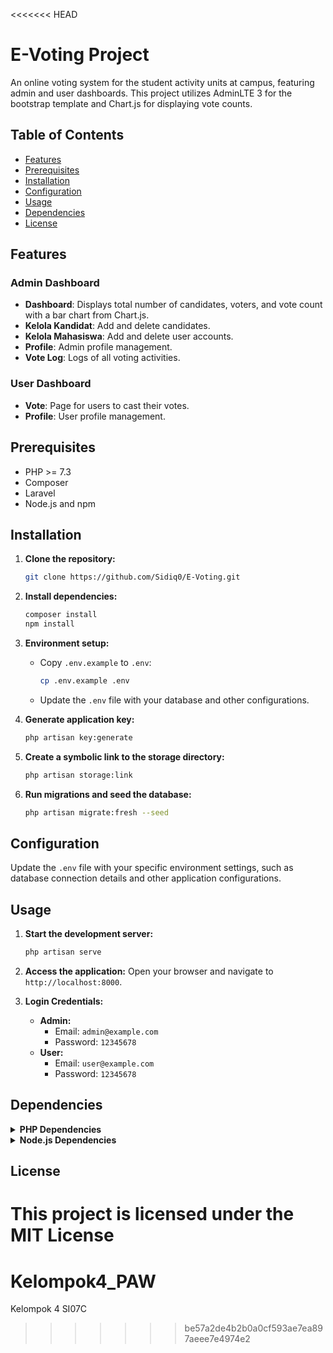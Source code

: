 <<<<<<< HEAD
# E-Voting Project

An online voting system for the student activity units at campus, featuring admin and user dashboards. This project utilizes AdminLTE 3 for the bootstrap template and Chart.js for displaying vote counts.

## Table of Contents

- [Features](#features)
- [Prerequisites](#prerequisites)
- [Installation](#installation)
- [Configuration](#configuration)
- [Usage](#usage)
- [Dependencies](#dependencies)
- [License](#license)

## Features

### Admin Dashboard
- **Dashboard**: Displays total number of candidates, voters, and vote count with a bar chart from Chart.js.
- **Kelola Kandidat**: Add and delete candidates.
- **Kelola Mahasiswa**: Add and delete user accounts.
- **Profile**: Admin profile management.
- **Vote Log**: Logs of all voting activities.

### User Dashboard
- **Vote**: Page for users to cast their votes.
- **Profile**: User profile management.

## Prerequisites

- PHP >= 7.3
- Composer
- Laravel
- Node.js and npm

## Installation

1. **Clone the repository:**
    ```sh
    git clone https://github.com/Sidiq0/E-Voting.git
    ```

2. **Install dependencies:**
    ```sh
    composer install
    npm install
    ```

3. **Environment setup:**
    - Copy `.env.example` to `.env`:
        ```sh
        cp .env.example .env
        ```
    - Update the `.env` file with your database and other configurations.

4. **Generate application key:**
    ```sh
    php artisan key:generate
    ```

5. **Create a symbolic link to the storage directory:**
    ```sh
    php artisan storage:link
    ```

6. **Run migrations and seed the database:**
    ```sh
    php artisan migrate:fresh --seed
    ```

## Configuration

Update the `.env` file with your specific environment settings, such as database connection details and other application configurations.

## Usage

1. **Start the development server:**
    ```sh
    php artisan serve
    ```

2. **Access the application:**
    Open your browser and navigate to `http://localhost:8000`.

3. **Login Credentials:**
    - **Admin:**
        - Email: `admin@example.com`
        - Password: `12345678`
    - **User:**
        - Email: `user@example.com`
        - Password: `12345678`

## Dependencies

<details>
<summary><strong>PHP Dependencies</strong></summary>

- almasaeed2010/adminlte v3.2.0
- brick/math 0.12.1
- carbonphp/carbon-doctrine-types 2.1.0
- dflydev/dot-access-data v3.0.3
- doctrine/inflector 2.0.10
- doctrine/lexer 3.0.1
- dragonmantank/cron-expression v3.3.3
- egulias/email-validator 4.0.2
- fakerphp/faker v1.23.1
- filp/whoops 2.15.4
- fruitcake/php-cors v1.3.0
- graham-campbell/result-type v1.1.2
- guzzlehttp/guzzle 7.8.1
- guzzlehttp/promises 2.0.2
- guzzlehttp/psr7 2.6.2
- guzzlehttp/uri-template v1.0.3
- hamcrest/hamcrest-php v2.0.1
- jeroennoten/laravel-adminlte v3.12.0
- laravel/framework v10.48.16
- laravel/pint v1.16.2
- laravel/prompts v0.1.24
- laravel/sail v1.30.2
- laravel/sanctum v3.3.3
- laravel/serializable-closure v1.3.3
- laravel/tinker v2.9.0
- laravel/ui v4.5.2
- league/commonmark 2.4.2
- league/config v1.2.0
- league/flysystem v3.28.0
- league/flysystem-local v3.28.0
- league/mime-type-detection v1.15.0
- mockery/mockery 1.6.12
- monolog/monolog 3.7.0
- myclabs/deep-copy 1.12.0
- nesbot/carbon 2.72.5
- nette/schema v1.3.0
- nette/utils v4.0.4
- nikic/php-parser v5.1.0
- nunomaduro/collision v7.10.0
- nunomaduro/termwind v1.15.1
- phar-io/manifest 2.0.4
- phar-io/version 3.2.1
- phpoption/phpoption 1.9.2
- phpunit/php-code-coverage 10.1.15
- phpunit/php-file-iterator 4.1.0
- phpunit/php-invoker 4.0.0
- phpunit/php-text-template 3.0.1
- phpunit/php-timer 6.0.0
- phpunit/phpunit 10.5.27
- psr/clock 1.0.0
- psr/container 2.0.2
- psr/event-dispatcher 1.0.0
- psr/http-client 1.0.3
- psr/http-factory 1.1.0
- psr/http-message 2.0
- psr/log 3.0.0
- psr/simple-cache 3.0.0
- psy/psysh v0.12.4
- ralouphie/getallheaders 3.0.3
- ramsey/collection 2.0.0
- ramsey/uuid 4.7.6
- sebastian/cli-parser 2.0.1
- sebastian/code-unit 2.0.0
- sebastian/code-unit-reverse-lookup 3.0.0
- sebastian/comparator 5.0.1
- sebastian/complexity 3.2.0
- sebastian/diff 5.1.1
- sebastian/environment 6.1.0
- sebastian/exporter 5.1.2
- sebastian/global-state 6.0.2
- sebastian/lines-of-code 2.0.2
- sebastian/object-enumerator 5.0.0
- sebastian/object-reflector 3.0.0
- sebastian/recursion-context 5.0.0
- sebastian/type 4.0.0
- sebastian/version 4.0.1
- spatie/backtrace 1.6.1
- spatie/error-solutions 1.0.5
- spatie/flare-client-php 1.7.0
- spatie/ignition 1.15.0
- spatie/laravel-ignition 2.8.0
- symfony/console v6.4.9
- symfony/css-selector v6.4.8
- symfony/deprecation-contracts v3.5.0
- symfony/error-handler v6.4.9
- symfony/event-dispatcher v6.4.8
- symfony/event-dispatcher-contracts v3.5.0
- symfony/finder v6.4.8
- symfony/http-foundation v6.4.8
- symfony/http-kernel v6.4.9
- symfony/mailer v6.4.9
- symfony/mime v6.4.9
- symfony/polyfill-ctype v1.30.0
- symfony/polyfill-intl-grapheme v1.30.0
- symfony/polyfill-intl-idn v1.30.0
- symfony/polyfill-intl-normalizer v1.30.0
- symfony/polyfill-mbstring v1.30.0
- symfony/polyfill-php72 v1.30.0
- symfony/polyfill-php80 v1.30.0
- symfony/polyfill-php83 v1.30.0
- symfony/polyfill-uuid v1.30.0
- symfony/process v6.4.8
- symfony/routing v6.4.8
- symfony/service-contracts v3.5.0
- symfony/string v6.4.9
- symfony/translation v6.4.8
- symfony/translation-contracts v3.5.0
- symfony/uid v6.4.8
- symfony/var-dumper v6.4.9
- symfony/yaml v6.4.8
- theseer/tokenizer 1.2.3
- tijsverkoyen/css-to-inline-styles v2.2.7
- vlucas/phpdotenv v5.6.0
- voku/portable-ascii 2.0.1
- webmozart/assert 1.11.0

</details>

<details>
<summary><strong>Node.js Dependencies</strong></summary>

- @popperjs/core@2.11.8
- axios@1.7.2
- bootstrap@5.3.3
- jquery@3.7.1
- laravel-vite-plugin@1.0.5
- popper.js@1.16.1
- sass@1.77.8
- vite@5.3.3

</details>

## License

This project is licensed under the MIT License 
=======
# Kelompok4_PAW
Kelompok 4 SI07C
>>>>>>> be57a2de4b2b0a0cf593ae7ea897aeee7e4974e2

